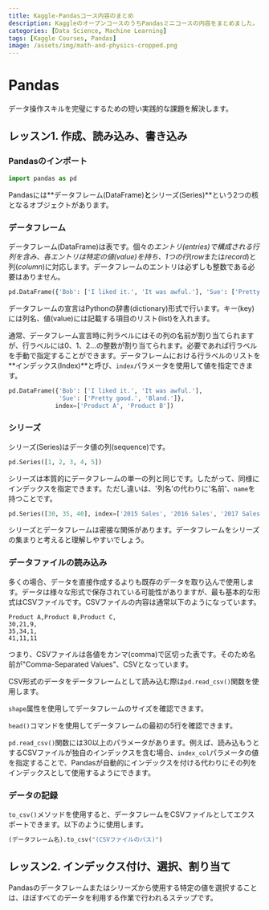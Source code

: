 ```yaml
---
title: Kaggle-Pandasコース内容のまとめ
description: KaggleのオープンコースのうちPandasミニコースの内容をまとめました。
categories: [Data Science, Machine Learning]
tags: [Kaggle Courses, Pandas]
image: /assets/img/math-and-physics-cropped.png
---
```

# Pandas
データ操作スキルを完璧にするための短い実践的な課題を解決します。

## レッスン1. 作成、読み込み、書き込み
### Pandasのインポート
```python
import pandas as pd
```
Pandasには**データフレーム(DataFrame)**と**シリーズ(Series)**という2つの核となるオブジェクトがあります。

### データフレーム
データフレーム(DataFrame)は表です。個々の*エントリ(entries)*で構成される行列を含み、各エントリは特定の*値(value)*を持ち、1つの*行*(*row*または*record*)と列(*column*)に対応します。データフレームのエントリは必ずしも整数である必要はありません。
```python
pd.DataFrame({'Bob': ['I liked it.', 'It was awful.'], 'Sue': ['Pretty good.', 'Bland.']})
```
データフレームの宣言はPythonの辞書(dictionary)形式で行います。キー(key)には列名、値(value)には記載する項目のリスト(list)を入れます。

通常、データフレーム宣言時に列ラベルにはその列の名前が割り当てられますが、行ラベルには0、1、2...の整数が割り当てられます。必要であれば行ラベルを手動で指定することができます。データフレームにおける行ラベルのリストを**インデックス(Index)**と呼び、```index```パラメータを使用して値を指定できます。
```python
pd.DataFrame({'Bob': ['I liked it.', 'It was awful.'], 
              'Sue': ['Pretty good.', 'Bland.']},
             index=['Product A', 'Product B'])
```

### シリーズ
シリーズ(Series)はデータ値の列(sequence)です。
```python
pd.Series([1, 2, 3, 4, 5])
```
シリーズは本質的にデータフレームの単一の列と同じです。したがって、同様にインデックスを指定できます。ただし違いは、'列名'の代わりに'名前'、```name```を持つことです。
```python
pd.Series([30, 35, 40], index=['2015 Sales', '2016 Sales', '2017 Sales'], name='Product A')
```
シリーズとデータフレームは密接な関係があります。データフレームをシリーズの集まりと考えると理解しやすいでしょう。

### データファイルの読み込み
多くの場合、データを直接作成するよりも既存のデータを取り込んで使用します。データは様々な形式で保存されている可能性がありますが、最も基本的な形式はCSVファイルです。CSVファイルの内容は通常以下のようになっています。
```
Product A,Product B,Product C,
30,21,9,
35,34,1,
41,11,11
```
つまり、CSVファイルは各値をカンマ(comma)で区切った表です。そのため名前が"Comma-Separated Values"、CSVとなっています。

CSV形式のデータをデータフレームとして読み込む際は```pd.read_csv()```関数を使用します。

```shape```属性を使用してデータフレームのサイズを確認できます。

```head()```コマンドを使用してデータフレームの最初の5行を確認できます。

```pd.read_csv()```関数には30以上のパラメータがあります。例えば、読み込もうとするCSVファイルが独自のインデックスを含む場合、```index_col```パラメータの値を指定することで、Pandasが自動的にインデックスを付ける代わりにその列をインデックスとして使用するようにできます。

### データの記録
```to_csv()```メソッドを使用すると、データフレームをCSVファイルとしてエクスポートできます。以下のように使用します。
```python
(データフレーム名).to_csv("(CSVファイルのパス)")
```

## レッスン2. インデックス付け、選択、割り当て
Pandasのデータフレームまたはシリーズから使用する特定の値を選択することは、ほぼすべてのデータを利用する作業で行われるステップです。

